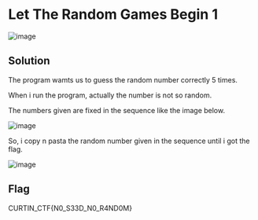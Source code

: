 # Let The Random Games Begin 1

![image](https://github.com/6E3372/Curtin-Malaysia-CTF-2023/assets/129729880/f9555be4-e5b8-41b0-bd49-5125b15145a8)

## Solution

The program wamts us to guess the random number correctly 5 times.

When i run the program, actually the number is not so random.

The numbers given are fixed in the sequence like the image below.

![image](https://github.com/6E3372/Curtin-Malaysia-CTF-2023/assets/129729880/dbe9f4dc-014d-4847-a837-066f768a9b64)

So, i copy n pasta the random number given in the sequence until i got the flag.

![image](https://github.com/6E3372/Curtin-Malaysia-CTF-2023/assets/129729880/fa0e09a7-b1b1-4069-822a-6173335fa25b)

## Flag

CURTIN_CTF{N0_S33D_N0_R4ND0M}
